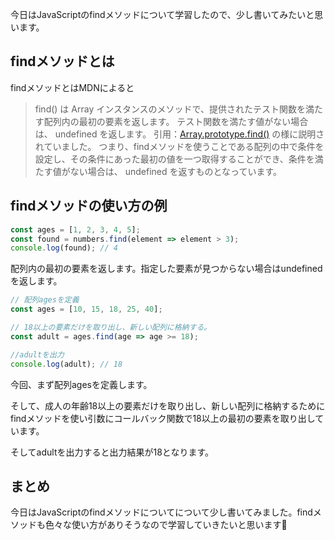 


今日はJavaScriptのfindメソッドについて学習したので、少し書いてみたいと思います。

## findメソッドとは
findメソッドとはMDNによると
> find() は Array インスタンスのメソッドで、提供されたテスト関数を満たす配列内の最初の要素を返します。 テスト関数を満たす値がない場合は、 undefined を返します。
> 引用：[Array.prototype.find()](https://developer.mozilla.org/ja/docs/Web/JavaScript/Reference/Global_Objects/Array/find)
の様に説明されていました。
つまり、findメソッドを使うことである配列の中で条件を設定し、その条件にあった最初の値を一つ取得することができ、条件を満たす値がない場合は、 undefined を返すものとなっています。

## findメソッドの使い方の例

```js
const ages = [1, 2, 3, 4, 5];
const found = numbers.find(element => element > 3);
console.log(found); // 4
```
配列内の最初の要素を返します。指定した要素が見つからない場合はundefinedを返します。
```js
// 配列agesを定義
const ages = [10, 15, 18, 25, 40];

// 18以上の要素だけを取り出し、新しい配列に格納する。
const adult = ages.find(age => age >= 18); 

//adultを出力
console.log(adult); // 18
```
今回、まず配列agesを定義します。

そして、成人の年齢18以上の要素だけを取り出し、新しい配列に格納するためにfindメソッドを使い引数にコールバック関数で18以上の最初の要素を取り出しています。

そしてadultを出力すると出力結果が18となります。

## まとめ
今日はJavaScriptのfindメソッドについてについて少し書いてみました。findメソッドも色々な使い方がありそうなので学習していきたいと思います🏃
